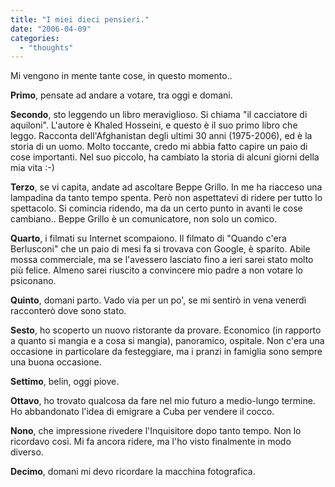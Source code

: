 ```yaml
---
title: "I miei dieci pensieri."
date: "2006-04-09"
categories: 
  - "thoughts"
---
```


Mi vengono in mente tante cose, in questo momento..

**Primo**, pensate ad andare a votare, tra oggi e domani.

**Secondo**, sto leggendo un libro meraviglioso. Si chiama "il cacciatore di aquiloni". L'autore è Khaled Hosseini, e questo è il suo primo libro che leggo. Racconta dell'Afghanistan degli ultimi 30 anni (1975-2006), ed è la storia di un uomo. Molto toccante, credo mi abbia fatto capire un paio di cose importanti. Nel suo piccolo, ha cambiato la storia di alcuni giorni della mia vita :-)

**Terzo**, se vi capita, andate ad ascoltare Beppe Grillo. In me ha riacceso una lampadina da tanto tempo spenta. Però non aspettatevi di ridere per tutto lo spettacolo. Si comincia ridendo, ma da un certo punto in avanti le cose cambiano.. Beppe Grillo è un comunicatore, non solo un comico.

**Quarto**, i filmati su Internet scompaiono. Il filmato di "Quando c'era Berlusconi" che un paio di mesi fa si trovava con Google, è sparito. Abile mossa commerciale, ma se l'avessero lasciato fino a ieri sarei stato molto più felice. Almeno sarei riuscito a convincere mio padre a non votare lo psiconano.

**Quinto**, domani parto. Vado via per un po', se mi sentirò in vena venerdì racconterò dove sono stato.

**Sesto**, ho scoperto un nuovo ristorante da provare. Economico (in rapporto a quanto si mangia e a cosa si mangia), panoramico, ospitale. Non c'era una occasione in particolare da festeggiare, ma i pranzi in famiglia sono sempre una buona occasione.

**Settimo**, belin, oggi piove.

**Ottavo**, ho trovato qualcosa da fare nel mio futuro a medio-lungo termine. Ho abbandonato l'idea di emigrare a Cuba per vendere il cocco.

**Nono**, che impressione rivedere l'Inquisitore dopo tanto tempo. Non lo ricordavo così. Mi fa ancora ridere, ma l'ho visto finalmente in modo diverso.

**Decimo**, domani mi devo ricordare la macchina fotografica.
